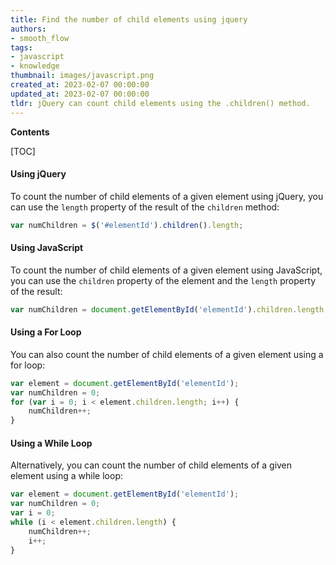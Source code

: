 ```yaml
---
title: Find the number of child elements using jquery
authors:
- smooth_flow
tags:
- javascript
- knowledge
thumbnail: images/javascript.png
created_at: 2023-02-07 00:00:00
updated_at: 2023-02-07 00:00:00
tldr: jQuery can count child elements using the .children() method.
---
```


**Contents**

[TOC]

#### Using jQuery

To count the number of child elements of a given element using jQuery, you can use the `length` property of the result of the `children` method:

```js
var numChildren = $('#elementId').children().length;
```

#### Using JavaScript

To count the number of child elements of a given element using JavaScript, you can use the `children` property of the element and the `length` property of the result:

```js
var numChildren = document.getElementById('elementId').children.length;
```

#### Using a For Loop

You can also count the number of child elements of a given element using a for loop:

```js
var element = document.getElementById('elementId');
var numChildren = 0;
for (var i = 0; i < element.children.length; i++) {
    numChildren++;
}
```

#### Using a While Loop

Alternatively, you can count the number of child elements of a given element using a while loop:

```js
var element = document.getElementById('elementId');
var numChildren = 0;
var i = 0;
while (i < element.children.length) {
    numChildren++;
    i++;
}
```
